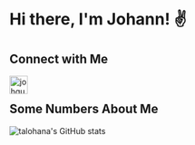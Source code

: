 # Hi there, I'm Johann! ✌

## Connect with Me

[<img align="left" alt="johguxo | LinkedIn" width="32px" src="https://gist.github.com/talohana/d6fb11e6b35272ea6d77ba0445ab5985/raw/3ad8f9cd95772ccf965993c65bbb66c4d2ccb0a1/linkedin.svg" />][linkedin]

<br />

## Some Numbers About Me

![talohana's GitHub stats](https://github-readme-stats.vercel.app/api?username=Johguxo&show_icons=true&theme=dracula)  

[linkedin]: https://www.linkedin.com/in/johann-gustavo-gonzales-inca-001a0b175/
